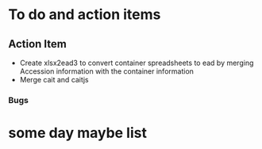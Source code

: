 
# To do and action items

## Action Item

+ Create xlsx2ead3 to convert container spreadsheets to ead by merging Accession information with the container information
+ Merge cait and caitjs

### Bugs

# some day maybe list

